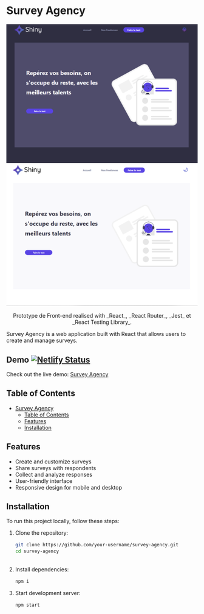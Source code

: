 # Survey Agency

<p align="center"> <img src='\public\home-white.png' /> <img src='\public\home-dark.png' /> </p>
<p align ="center">Prototype de Front-end realised with _React_, _React Router_, _Jest_ et _React Testing Library_.  </p>

Survey Agency is a web application built with React that allows users to create and manage surveys.
## Demo  [![Netlify Status](https://api.netlify.com/api/v1/badges/ba656873-abea-4d7a-8c68-848fcd7d929e/deploy-status)](https://app.netlify.com/sites/survey-agency/deploys)

Check out the live demo: [Survey Agency](https://survey-agency.netlify.app/)


## Table of Contents

- [Survey Agency](#survey-agency)
  - [Table of Contents](#table-of-contents)
  - [Features](#features)
  - [Installation](#installation)


## Features

- Create and customize surveys
- Share surveys with respondents
- Collect and analyze responses
- User-friendly interface
- Responsive design for mobile and desktop

## Installation

To run this project locally, follow these steps:

1. Clone the repository:

   ```bash
   git clone https://github.com/your-username/survey-agency.git
   cd survey-agency
  
2. Install dependencies:

   ```bash
   npm i

3. Start development server:

    ```bash
    npm start
   

